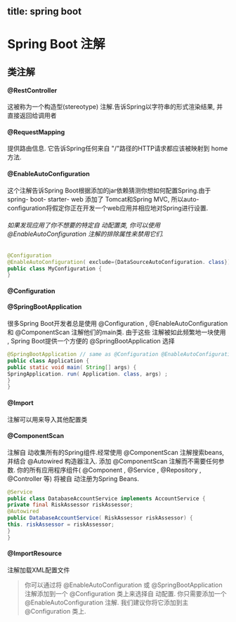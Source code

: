 title: spring boot
---
# Spring Boot 注解

## 类注解

#### @RestController
这被称为一个构造型(stereotype) 注解.告诉Spring以字符串的形式渲染结果, 并直接返回给调用者

#### @RequestMapping
提供路由信息. 它告诉Spring任何来自 "/"路径的HTTP请求都应该被映射到 home 方法.

#### @EnableAutoConfiguration
 这个注解告诉Spring Boot根据添加的jar依赖猜测你想如何配置Spring.由于 spring- boot- starter- web 添加了 Tomcat和Spring MVC, 所以auto-configuration将假定你正在开发一个web应用并相应地对Spring进行设置.
 
###### 如果发现应用了你不想要的特定自 动配置类, 你可以使用 @EnableAutoConfiguration 注解的排除属性来禁用它们.
```java
@Configuration
@EnableAutoConfiguration( exclude={DataSourceAutoConfiguration. class})
public class MyConfiguration {
}
```
 
#### @Configuration 

#### @SpringBootApplication
很多Spring Boot开发者总是使用 @Configuration , @EnableAutoConfiguration 和 @ComponentScan 注解他们的main类. 由于这些
注解被如此频繁地一块使用 , Spring Boot提供一个方便的 @SpringBootApplication 选择
```java
@SpringBootApplication // same as @Configuration @EnableAutoConfiguration @ComponentScan
public class Application {
public static void main( String[] args) {
SpringApplication. run( Application. class, args) ;
}
}
```

#### @Import 
注解可以用来导入其他配置类

#### @ComponentScan 
注解自 动收集所有的Spring组件.经常使用 @ComponentScan 注解搜索beans, 并结合 @Autowired 构造器注入.
添加 @ComponentScan 注解而不需要任何参数. 你的所有应用程序组件( @Component , @Service , @Repository , @Controller 等) 将被自 动注册为Spring Beans.
```java
@Service
public class DatabaseAccountService implements AccountService {
private final RiskAssessor riskAssessor;
@Autowired
public DatabaseAccountService( RiskAssessor riskAssessor) {
this. riskAssessor = riskAssessor;
}
}
```
#### @ImportResource 
注解加载XML配置文件

> 你可以通过将 @EnableAutoConfiguration 或 @SpringBootApplication 注解添加到一个 @Configuration 类上来选择自 动配置.
> 你只需要添加一个 @EnableAutoConfiguration 注解. 我们建议你将它添加到主 @Configuration 类上.














